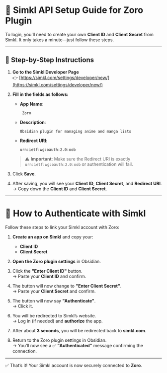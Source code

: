 # 🔐 Simkl API Setup Guide for Zoro Plugin

To login, you'll need to create your own **Client ID** and **Client Secret** from Simkl. It only takes a minute—just follow these steps.

---

## 📌 Step-by-Step Instructions

1. **Go to the Simkl Developer Page**  
   👉 [https://simkl.com/settings/developer/new/](https://simkl.com/settings/developer/new/)

2. **Fill in the fields as follows:**

   - **App Name**:  
     ```
      Zoro
     ```

   - **Description**:  
     ```
     Obsidian plugin for managing anime and manga lists
     ```

   - **Redirect URI**:  
     ```
     urn:ietf:wg:oauth:2.0:oob
     ```

   > ⚠️ **Important**: Make sure the Redirect URI is exactly `urn:ietf:wg:oauth:2.0:oob` or authentication will fail.

3. Click **Save**.

4. After saving, you will see your **Client ID**, **Client Secret**, and **Redirect URI**.  
   → Copy down the **Client ID** and **Client Secret**.

---

# 🔐 How to Authenticate with Simkl

Follow these steps to link your Simkl account with Zoro:

1. **Create an app on Simkl** and copy your:
   - **Client ID**
   - **Client Secret**

2. **Open the Zoro plugin settings** in Obsidian.

3. Click the **"Enter Client ID"** button.  
   → Paste your **Client ID** and confirm.

4. The button will now change to **"Enter Client Secret"**.  
   → Paste your **Client Secret** and confirm.

5. The button will now say **"Authenticate"**.  
   → Click it.

6. You will be redirected to Simkl’s website.  
   → Log in (if needed) and **authorize** the app.

7. After about **3 seconds**, you will be redirected back to **simkl.com**.

8. Return to the Zoro plugin settings in Obsidian.  
   → You’ll now see a ✅ **"Authenticated"** message confirming the connection.

---

✅ That’s it! Your Simkl account is now securely connected to **Zoro**.
